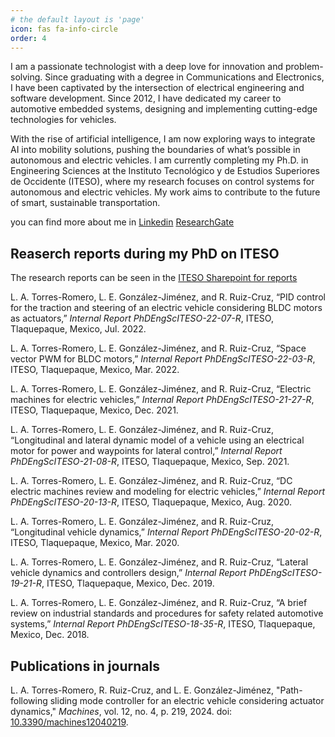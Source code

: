 ```yaml
---
# the default layout is 'page'
icon: fas fa-info-circle
order: 4
---
```


I am a passionate technologist with a deep love for innovation and problem-solving. Since graduating with a degree in Communications and Electronics, I have been captivated by the intersection of electrical engineering and software development. Since 2012, I have dedicated my career to automotive embedded systems, designing and implementing cutting-edge technologies for vehicles.

With the rise of artificial intelligence, I am now exploring ways to integrate AI into mobility solutions, pushing the boundaries of what’s possible in autonomous and electric vehicles. I am currently completing my Ph.D. in Engineering Sciences at the Instituto Tecnológico y de Estudios Superiores de Occidente (ITESO), where my research focuses on control systems for autonomous and electric vehicles. My work aims to contribute to the future of smart, sustainable transportation.

you can find more about me in
[Linkedin](https://www.linkedin.com/in/luisarturotorres)
[ResearchGate](https://www.researchgate.net/profile/Larturo-Torres-Romero)


## Reaserch reports during my PhD on ITESO

The research reports can be seen in the [ITESO Sharepoint for reports](https://iteso01.sharepoint.com/sites/desi/dci/RepIntInv/SitePages/Inicio.aspx)

L. A. Torres-Romero, L. E. González-Jiménez, and R. Ruiz-Cruz, “PID control for the traction and steering of an electric vehicle considering BLDC motors as actuators,” *Internal Report PhDEngScITESO-22-07-R*, ITESO, Tlaquepaque, Mexico, Jul. 2022.

L. A. Torres-Romero, L. E. González-Jiménez, and R. Ruiz-Cruz, “Space vector PWM for BLDC motors,” *Internal Report PhDEngScITESO-22-03-R*, ITESO, Tlaquepaque, Mexico, Mar. 2022.

L. A. Torres-Romero, L. E. González-Jiménez, and R. Ruiz-Cruz, “Electric machines for electric vehicles,” *Internal Report PhDEngScITESO-21-27-R*, ITESO, Tlaquepaque, Mexico, Dec. 2021.

L. A. Torres-Romero, L. E. González-Jiménez, and R. Ruiz-Cruz, “Longitudinal and lateral dynamic model of a vehicle using an electrical motor for power and waypoints for lateral control,” *Internal Report PhDEngScITESO-21-08-R*, ITESO, Tlaquepaque, Mexico, Sep. 2021.

L. A. Torres-Romero, L. E. González-Jiménez, and R. Ruiz-Cruz, “DC electric machines review and modeling for electric vehicles,” *Internal Report PhDEngScITESO-20-13-R*, ITESO, Tlaquepaque, Mexico, Aug. 2020.

L. A. Torres-Romero, L. E. González-Jiménez, and R. Ruiz-Cruz, “Longitudinal vehicle dynamics,” *Internal Report PhDEngScITESO-20-02-R*, ITESO, Tlaquepaque, Mexico, Mar. 2020.

L. A. Torres-Romero, L. E. González-Jiménez, and R. Ruiz-Cruz, “Lateral vehicle dynamics and controllers design,” *Internal Report PhDEngScITESO-19-21-R*, ITESO, Tlaquepaque, Mexico, Dec. 2019.

L. A. Torres-Romero, L. E. González-Jiménez, and R. Ruiz-Cruz, “A brief review on industrial standards and procedures for safety related automotive systems,” *Internal Report PhDEngScITESO-18-35-R*, ITESO, Tlaquepaque, Mexico, Dec. 2018.

## Publications in journals

L. A. Torres-Romero, R. Ruiz-Cruz, and L. E. González-Jiménez, "Path-following sliding mode controller for an electric vehicle considering actuator dynamics," *Machines*, vol. 12, no. 4, p. 219, 2024. doi: [10.3390/machines12040219](https://doi.org/10.3390/machines12040219).

